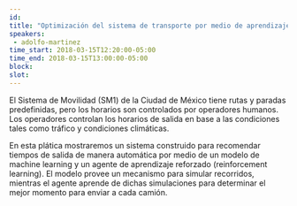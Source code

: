 ```yaml
---
id: 
title: "Optimización del sistema de transporte por medio de aprendizaje por refuerzo"
speakers:
 - adolfo-martinez
time_start: 2018-03-15T12:20:00-05:00
time_end: 2018-03-15T13:00:00-05:00
block: 
slot: 
---
```


El Sistema de Movilidad (SM1) de la Ciudad de México tiene rutas y paradas predefinidas, pero los horarios son controlados por operadores humanos. Los operadores controlan los horarios de salida en base a las condiciones tales como tráfico y condiciones climáticas.

En esta plática mostraremos un sistema construido para recomendar tiempos de salida de manera automática por medio de un modelo de machine learning y un agente de aprendizaje reforzado (reinforcement learning). El modelo provee un mecanismo para simular recorridos, mientras el agente aprende de dichas simulaciones para determinar el mejor momento para enviar a cada camión.